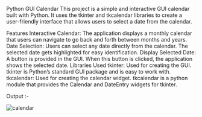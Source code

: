 Python GUI Calendar
This project is a simple and interactive GUI calendar built with Python. It uses the tkinter and tkcalendar libraries to create a user-friendly interface that allows users to select a date from the calendar.

Features
Interactive Calendar: The application displays a monthly calendar that users can navigate to go back and forth between months and years.
Date Selection: Users can select any date directly from the calendar. The selected date gets highlighted for easy identification.
Display Selected Date: A button is provided in the GUI. When this button is clicked, the application shows the selected date.
Libraries Used
tkinter: Used for creating the GUI. tkinter is Python’s standard GUI package and is easy to work with.
tkcalendar: Used for creating the calendar widget. tkcalendar is a python module that provides the Calendar and DateEntry widgets for tkinter.

Output :-

![calendar](https://github.com/Shkmr07/Calendar_project/assets/113815453/616c7f3c-cf0a-46c8-88cb-a49f5491af67)
